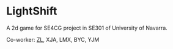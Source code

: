 # LightShift
A 2d game for SE4CG project in SE301 of University of Navarra.

Co-worker: [ZL](https://github.com/AlexZll), XJA, LMX, BYC, YJM
